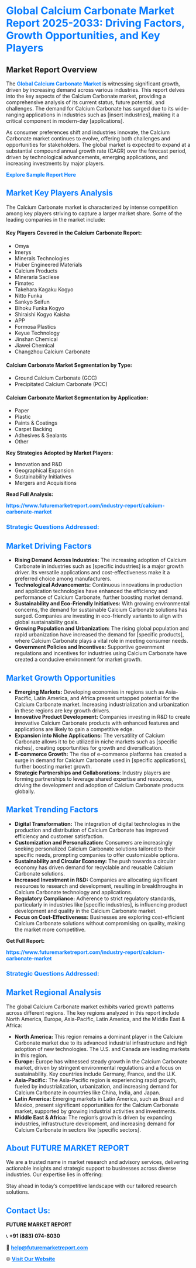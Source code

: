 <h1 style="color: #007BFF;">Global Calcium Carbonate Market Report 2025-2033: Driving Factors, Growth Opportunities, and Key Players</h1>

<section id="overview">
<h2>Market Report Overview</h2>
<p>The <a href="https://www.futuremarketreport.com/industry-report/calcium-carbonate-market" style="color: #007BFF; text-decoration: none;"><strong>Global Calcium Carbonate Market</strong></a> is witnessing significant growth, driven by increasing demand across various industries. This report delves into the key aspects of the Calcium Carbonate market, providing a comprehensive analysis of its current status, future potential, and challenges. The demand for Calcium Carbonate has surged due to its wide-ranging applications in industries such as [insert industries], making it a critical component in modern-day [applications].</p>
<p>As consumer preferences shift and industries innovate, the Calcium Carbonate market continues to evolve, offering both challenges and opportunities for stakeholders. The global market is expected to expand at a substantial compound annual growth rate (CAGR) over the forecast period, driven by technological advancements, emerging applications, and increasing investments by major players.</p>
</section>

<section id="overview">
<p><a href="https://www.futuremarketreport.com/request-sample/reportId=57095" style="color: #007BFF; text-decoration: none;"><strong>Explore Sample Report Here</strong></a></p>
</section>

<section id="key-players">
<h2 style="color: #007BFF;">Market Key Players Analysis</h2>
<p>The Calcium Carbonate market is characterized by intense competition among key players striving to capture a larger market share. Some of the leading companies in the market include:</p>
<h4>Key Players Covered in the Calcium Carbonate Report:</h4>
<ul><li>Omya</li><li>Imerys</li><li>Minerals Technologies</li><li>Huber Engineered Materials</li><li>Calcium Products</li><li>Mineraria Sacilese</li><li>Fimatec</li><li>Takehara Kagaku Kogyo</li><li>Nitto Funka</li><li>Sankyo Seifun</li><li>Bihoku Funka Kogyo</li><li>Shiraishi Kogyo Kaisha</li><li>APP</li><li>Formosa Plastics</li><li>Keyue Technology</li><li>Jinshan Chemical</li><li>Jiawei Chemical</li><li>Changzhou Calcium Carbonate</li></ul>
<h4>Calcium Carbonate Market Segmentation by Type:</h4>
<ul><li>Ground Calcium Carbonate (GCC)</li><li>Precipitated Calcium Carbonate (PCC)</li></ul>

<h4>Calcium Carbonate Market Segmentation by Application:</h4>
<ul><li>Paper</li><li>Plastic</li><li>Paints &amp; Coatings</li><li>Carpet Backing</li><li>Adhesives &amp; Sealants</li><li>Other</li></ul>
<p><strong>Key Strategies Adopted by Market Players:</strong></p>
<ul>
<li>Innovation and R&D</li>
<li>Geographical Expansion</li>
<li>Sustainability Initiatives</li>
<li>Mergers and Acquisitions</li>
</ul>
</section>

<section>
<p><strong>Read Full Analysis: </strong></p><a href="https://www.futuremarketreport.com/industry-report/calcium-carbonate-market" style="color: #007BFF; text-decoration: none;"><strong>https://www.futuremarketreport.com/industry-report/calcium-carbonate-market</strong></a>
<h3 style="color: #007BFF;">Strategic Questions Addressed:</h3>
</section>

<section id="driving-factors">
<h2 style="color: #007BFF;">Market Driving Factors</h2>
<ul>
<li><strong>Rising Demand Across Industries:</strong> The increasing adoption of Calcium Carbonate in industries such as [specific industries] is a major growth driver. Its versatile applications and cost-effectiveness make it a preferred choice among manufacturers.</li>
<li><strong>Technological Advancements:</strong> Continuous innovations in production and application technologies have enhanced the efficiency and performance of Calcium Carbonate, further boosting market demand.</li>
<li><strong>Sustainability and Eco-Friendly Initiatives:</strong> With growing environmental concerns, the demand for sustainable Calcium Carbonate solutions has surged. Companies are investing in eco-friendly variants to align with global sustainability goals.</li>
<li><strong>Growing Population and Urbanization:</strong> The rising global population and rapid urbanization have increased the demand for [specific products], where Calcium Carbonate plays a vital role in meeting consumer needs.</li>
<li><strong>Government Policies and Incentives:</strong> Supportive government regulations and incentives for industries using Calcium Carbonate have created a conducive environment for market growth.</li>
</ul>
</section>

<section id="growth-opportunities">
<h2 style="color: #007BFF;">Market Growth Opportunities</h2>
<ul>
<li><strong>Emerging Markets:</strong> Developing economies in regions such as Asia-Pacific, Latin America, and Africa present untapped potential for the Calcium Carbonate market. Increasing industrialization and urbanization in these regions are key growth drivers.</li>
<li><strong>Innovative Product Development:</strong> Companies investing in R&D to create innovative Calcium Carbonate products with enhanced features and applications are likely to gain a competitive edge.</li>
<li><strong>Expansion into Niche Applications:</strong> The versatility of Calcium Carbonate allows it to be utilized in niche markets such as [specific niches], creating opportunities for growth and diversification.</li>
<li><strong>E-commerce Growth:</strong> The rise of e-commerce platforms has created a surge in demand for Calcium Carbonate used in [specific applications], further boosting market growth.</li>
<li><strong>Strategic Partnerships and Collaborations:</strong> Industry players are forming partnerships to leverage shared expertise and resources, driving the development and adoption of Calcium Carbonate products globally.</li>
</ul>
</section>

<section id="trending-factors">
<h2 style="color: #007BFF;">Market Trending Factors</h2>
<ul>
<li><strong>Digital Transformation:</strong> The integration of digital technologies in the production and distribution of Calcium Carbonate has improved efficiency and customer satisfaction.</li>
<li><strong>Customization and Personalization:</strong> Consumers are increasingly seeking personalized Calcium Carbonate solutions tailored to their specific needs, prompting companies to offer customizable options.</li>
<li><strong>Sustainability and Circular Economy:</strong> The push towards a circular economy has driven demand for recyclable and reusable Calcium Carbonate solutions.</li>
<li><strong>Increased Investment in R&D:</strong> Companies are allocating significant resources to research and development, resulting in breakthroughs in Calcium Carbonate technology and applications.</li>
<li><strong>Regulatory Compliance:</strong> Adherence to strict regulatory standards, particularly in industries like [specific industries], is influencing product development and quality in the Calcium Carbonate market.</li>
<li><strong>Focus on Cost-Effectiveness:</strong> Businesses are exploring cost-efficient Calcium Carbonate solutions without compromising on quality, making the market more competitive.</li>
</ul>
</section>

<section>
<p><strong>Get Full Report: </strong></p><a href="https://www.futuremarketreport.com/industry-report/calcium-carbonate-market" style="color: #007BFF; text-decoration: none;"><strong>https://www.futuremarketreport.com/industry-report/calcium-carbonate-market</strong></a>
<h3 style="color: #007BFF;">Strategic Questions Addressed:</h3>
</section>


<section id="regional-analysis">
<h2 style="color: #007BFF;">Market Regional Analysis</h2>
<p>The global Calcium Carbonate market exhibits varied growth patterns across different regions. The key regions analyzed in this report include North America, Europe, Asia-Pacific, Latin America, and the Middle East & Africa:</p>
<ul>
<li><strong>North America:</strong> This region remains a dominant player in the Calcium Carbonate market due to its advanced industrial infrastructure and high adoption of new technologies. The U.S. and Canada are leading markets in this region.</li>
<li><strong>Europe:</strong> Europe has witnessed steady growth in the Calcium Carbonate market, driven by stringent environmental regulations and a focus on sustainability. Key countries include Germany, France, and the U.K.</li>
<li><strong>Asia-Pacific:</strong> The Asia-Pacific region is experiencing rapid growth, fueled by industrialization, urbanization, and increasing demand for Calcium Carbonate in countries like China, India, and Japan.</li>
<li><strong>Latin America:</strong> Emerging markets in Latin America, such as Brazil and Mexico, present significant opportunities for the Calcium Carbonate market, supported by growing industrial activities and investments.</li>
<li><strong>Middle East & Africa:</strong> The region’s growth is driven by expanding industries, infrastructure development, and increasing demand for Calcium Carbonate in sectors like [specific sectors].</li>
</ul>
</section>

<footer>
<h2 style="color: #007BFF;">About FUTURE MARKET REPORT</h2>
<p>We are a trusted name in market research and advisory services, delivering actionable insights and strategic support to businesses across diverse industries. Our expertise lies in offering:</p>

<p>Stay ahead in today’s competitive landscape with our tailored research solutions.</p>

<h2 style="color: #007BFF;">Contact Us:</h2>
<p><strong>FUTURE MARKET REPORT</strong></p>
<p>📞 <strong>+91 (883) 074-8030</strong></p>
<p>📧 <strong><a href="mailto:help@futuremarketreport.com" style="color: #007BFF;">help@futuremarketreport.com</a></strong></p>
<p>🌐 <strong><a href="https://www.futuremarketreport.com/" style="color: #007BFF;">Visit Our Website</a></strong></p>
</footer>